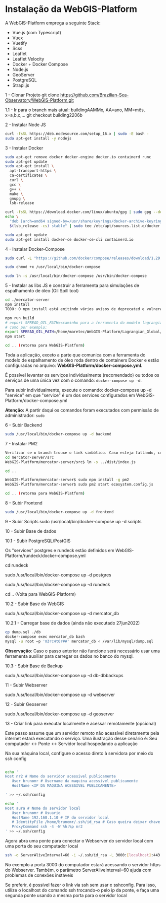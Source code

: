 # Instalação da WebGIS-Platform

A WebGIS-Platform emprega a seguinte Stack:

- Vue.js (com Typescript)
- Vuex
- Vuetify
- Scss
- Leaflet
- Leaflet Velocity
- Docker + Docker Compose
- Node.js
- GeoServer
- PostgreSQL
- Strapi.js


1 - Clonar Projeto
git clone https://github.com/Brazilian-Sea-Observatory/WebGIS-Platform.git

1.1 - Ir para o branch mais atual: buildingAAMMx, AA=ano, MM=mês, x=a,b,c,...
git checkout building2206b

2 - Instalar Node JS

```bash
curl -fsSL https://deb.nodesource.com/setup_16.x | sudo -E bash -
sudo apt-get install -y nodejs
```

3 - Instalar Docker

```bash
sudo apt-get remove docker docker-engine docker.io containerd runc
sudo apt-get update
sudo apt-get install \
  apt-transport-https \
  ca-certificates \
  curl \
  gcc \
  g++ \
  make \
  gnupg \
  lsb-release

curl -fsSL https://download.docker.com/linux/ubuntu/gpg | sudo gpg --dearmor -o /usr/share/keyrings/docker-archive-keyring.gpg
echo \
  "deb [arch=amd64 signed-by=/usr/share/keyrings/docker-archive-keyring.gpg] https://download.docker.com/linux/ubuntu \
  $(lsb_release -cs) stable" | sudo tee /etc/apt/sources.list.d/docker.list > /dev/null

sudo apt-get update
sudo apt-get install docker-ce docker-ce-cli containerd.io

```

4 - Instalar Docker-Compose

```bash
sudo curl -L "https://github.com/docker/compose/releases/download/1.29.2/docker-compose-$(uname -s)-$(uname -m)" -o /usr/local/bin/docker-compose

sudo chmod +x /usr/local/bin/docker-compose

sudo ln -s /usr/local/bin/docker-compose /usr/bin/docker-compose
```

5 - Instalar as libs JS e construir a ferramenta para simulações de espalhamento de óleo (Oil Spill tool)

```bash
cd ./mercator-server
npm install
TODO: O npm install está emitindo vários avisos de deprecated e vulnerabilidades. Isto se dá porque os packege.json estão com versões de bibliotecas js antigas. Por enquanto não vamos alterar (ou atualizar) essas bibliotecas, pois a prioridade é manter o WebGIS original para chegar em uma versão operacional. Depois procederemos paulatinamente as atualizações.

npm run build
# export SPREAD_OIL_PATH=<caminho para a ferramenta do modelo lagrangiano>
# como por exemplo: 
export SPREAD_OIL_PATH=/home/maretec/WebGIS-Platform/Lagrangian_Global/BSO
npm start

cd .. (retorna para WebGIS-Platform)
```

Toda a aplicação, exceto a parte que comunica com a ferramenta do modelo de espalhamento de óleo roda dentro de containers Docker e estão configuradas no arquivo: **WebGIS-Platform/docker-compose.yml**.

É possível levantar os serviços individualmente (recomendado) ou todos os serviços de uma única vez com o comando: `docker-compose up -d`.

Para subir individualmente, execute o comando: docker-compose up -d "service"
em que "service" é um dos services configurados em WebGIS-Platform/docker-compose.yml

**Atenção:** A partir daqui os comandos foram executados com permissão de administrador: `sudo`

6 - Subir Backend

```bash
sudo /usr/local/bin/docker-compose up -d backend
```

7 - Instalar PM2

```bash
Verificar se o branch trouxe o link simbólico. Caso esteja faltando, criá-lo com o comando ln
cd mercator-server/src
WebGIS-Platform/mercator-server/src$ ln -s ../dist/index.js

cd ..

WebGIS-Platform/mercator-server$ sudo npm install -g pm2
WebGIS-Platform/mercator-server$ sudo pm2 start ecosystem.config.js

cd .. (retorna para WebGIS-Platform)
```

8 - Subir Frontend

```bash
sudo /usr/local/bin/docker-compose up -d frontend
```

9 - Subir Scripts
sudo /usr/local/bin/docker-compose up -d scripts

10 - Subir Base de dados

10.1 - Subir PostgreSQL/PostGIS

Os "services" postgres e rundeck estão definidos em WebGIS-Platform/rundeck/docker-compose.yml

cd rundeck

sudo /usr/local/bin/docker-compose up -d postgres

sudo /usr/local/bin/docker-compose up -d rundeck

cd .. (Volta para WebGIS-Platform)

10.2 - Subir Base do WebGIS

sudo /usr/local/bin/docker-compose up -d mercator_db

10.2.1 - Carregar base de dados (ainda não executado 27jun2022)
```bash
cp dump.sql ./db
docker-compose exec mercator_db bash
mysql -u root –p 'm3rc4t0r##' mercator_db < /var/lib/mysql/dump.sql
```

**Observação**: Caso o passo anterior não funcione será necessário usar uma ferramenta auxiliar para carregar os dados no banco do mysql.

10.3 - Subir Base de Backup

sudo /usr/local/bin/docker-compose up -d db-dbbackups


11 - Subir Webserver

sudo /usr/local/bin/docker-compose up -d webserver

12 - Subir Geoserver

sudo /usr/local/bin/docker-compose up -d geoserver


13 - Criar link para executar localmente e acessar remotamente (opcional)

Este passo assume que um servidor remoto não acessível diretamente pela internet estará executando o serviço.
Uma ilustração  desse cenário é:   Seu computador  <->   Ponte   <->   Servidor local hospedando a aplicação

Na sua máquina local, configure o acesso direto à servidora por meio do ssh config

```bash

echo '
Host nr2 # Nome do servidor acessivel publicamente
   User brunomr # Username da maquina acessivel publicamente
   HostName <IP DA MAQUINA ACESSIVEL PUBLICAMENTE>

' >> ~/.ssh/config

echo '
Host aura # Nome do servidor local
   User brunomr # Usuario
   HostName 192.168.1.10 # IP do servidor local
   # IdentityFile /home/brunomr/.ssh/id_rsa # Caso queira deixar chave de acesso configurada
   ProxyCommand ssh -4 -W %h:%p nr2
' >> ~/.ssh/config
```

Agora abra uma ponte para conectar o Webserver do servidor local com uma porta do seu computador local

```bash
ssh -o ServerAliveInterval=60 -i ~/.ssh/id_rsa -L 3000:[localhost]:443 brunomr@aura
```

No exemplo a porta 3000 do computador estará acessando o servidor https do Webserver.
Também, o parâmetro ServerAliveInterval=60 ajuda com problemas de conexões instáveis

Se preferir, é possível fazer o link via ssh sem usar o sshconfig. Para isso, utilize o localhost do comando ssh trocando-o pelo ip da ponte, e faça uma segunda ponte usando a mesma porta para o servidor local

